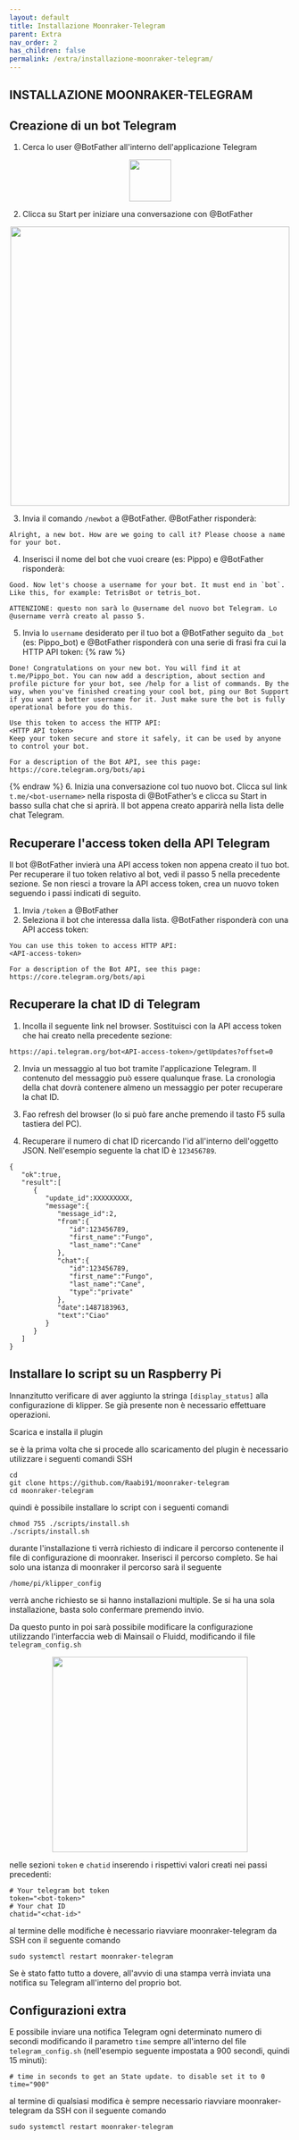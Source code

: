 ```yaml
---
layout: default
title: Installazione Moonraker-Telegram
parent: Extra
nav_order: 2
has_children: false
permalink: /extra/installazione-moonraker-telegram/
---
```


## INSTALLAZIONE MOONRAKER-TELEGRAM

## Creazione di un bot Telegram

1. Cerca lo user @BotFather all'interno dell'applicazione Telegram

<p align="center">
<img src="https://raw.githubusercontent.com/sugar012/klipperITA/main/images/botfather-logo.png" height="75">
</p>

2. Clicca su Start per iniziare una conversazione con @BotFather

<p align="center">
<img src="https://raw.githubusercontent.com/sugar012/klipperITA/main/images/botfather-home.png" height="500">
</p>

3. Invia il comando `/newbot` a @BotFather. @BotFather risponderà:
```
Alright, a new bot. How are we going to call it? Please choose a name for your bot.
```
4. Inserisci il nome del bot che vuoi creare (es: Pippo) e @BotFather risponderà:
```
Good. Now let's choose a username for your bot. It must end in `bot`. Like this, for example: TetrisBot or tetris_bot.
```
```
ATTENZIONE: questo non sarà lo @username del nuovo bot Telegram. Lo @username verrà creato al passo 5.
```
5. Invia lo `username` desiderato per il tuo bot a @BotFather seguito da `_bot` (es: Pippo_bot) e @BotFather risponderà con una serie di frasi fra cui la HTTP API token:
{% raw %}
```
Done! Congratulations on your new bot. You will find it at t.me/Pippo_bot. You can now add a description, about section and profile picture for your bot, see /help for a list of commands. By the way, when you've finished creating your cool bot, ping our Bot Support if you want a better username for it. Just make sure the bot is fully operational before you do this.

Use this token to access the HTTP API:
<HTTP API token>
Keep your token secure and store it safely, it can be used by anyone to control your bot.

For a description of the Bot API, see this page: https://core.telegram.org/bots/api
```
{% endraw %}
6. Inizia una conversazione col tuo nuovo bot. Clicca sul link `t.me/<bot-username>` nella risposta di @BotFather’s e clicca su Start in basso sulla chat che si aprirà. Il bot appena creato apparirà nella lista delle chat Telegram.

## Recuperare l'access token della API Telegram

Il bot @BotFather invierà una API access token non appena creato il tuo bot. Per recuperare il tuo token relativo al bot, vedi il passo 5 nella precedente sezione. Se non riesci a trovare la API access token, crea un nuovo token seguendo i passi indicati di seguito.

1. Invia `/token` a @BotFather
2. Seleziona il bot che interessa dalla lista. @BotFather risponderà con una API access token:
```
You can use this token to access HTTP API:
<API-access-token>

For a description of the Bot API, see this page: https://core.telegram.org/bots/api
```

## Recuperare la chat ID di Telegram

1. Incolla il seguente link nel browser. Sostituisci <API-access-token> con la API access token che hai creato nella precedente sezione:
```
https://api.telegram.org/bot<API-access-token>/getUpdates?offset=0
```
2. Invia un messaggio al tuo bot tramite l'applicazione Telegram. Il contenuto del messaggio può essere qualunque frase. La cronologia della chat dovrà contenere almeno un messaggio per poter recuperare la chat ID.
3. Fao refresh del browser (lo si può fare anche premendo il tasto F5 sulla tastiera del PC).

4. Recuperare il numero di chat ID ricercando l'id all'interno dell'oggetto JSON. Nell'esempio seguente la chat ID è `123456789`.
```
{  
   "ok":true,
   "result":[  
      {  
         "update_id":XXXXXXXXX,
         "message":{  
            "message_id":2,
            "from":{  
               "id":123456789,
               "first_name":"Fungo",
               "last_name":"Cane"
            },
            "chat":{  
               "id":123456789,
               "first_name":"Fungo",
               "last_name":"Cane",
               "type":"private"
            },
            "date":1487183963,
            "text":"Ciao"
         }
      }
   ]
}
```

## Installare lo script su un Raspberry Pi

Innanzitutto verificare di aver aggiunto la stringa `[display_status]` alla configurazione di klipper. Se già presente non è necessario effettuare operazioni.

Scarica e installa il plugin

se è la prima volta che si procede allo scaricamento del plugin è necessario utilizzare i seguenti comandi SSH
```
cd
git clone https://github.com/Raabi91/moonraker-telegram
cd moonraker-telegram
```
quindi è possibile installare lo script con i seguenti comandi

```
chmod 755 ./scripts/install.sh
./scripts/install.sh
```
durante l'installazione ti verrà richiesto di indicare il percorso contenente il file di configurazione di moonraker. Inserisci il percorso completo. Se hai solo una istanza di moonraker il percorso sarà il seguente 
```
/home/pi/klipper_config
```

verrà anche richiesto se si hanno installazioni multiple. 
Se si ha una sola installazione, basta solo confermare premendo invio. 

Da questo punto in poi sarà possibile modificare la configurazione utilizzando l'interfaccia web di Mainsail o Fluidd, modificando il file `telegram_config.sh`

<p align="center">
<img src="https://raw.githubusercontent.com/sugar012/klipperITA/main/images/telegram-config.png" height="350">
</p>

nelle sezioni `token` e `chatid` inserendo i rispettivi valori creati nei passi precedenti:
```
# Your telegram bot token
token="<bot-token>"
# Your chat ID
chatid="<chat-id>"
```

al termine delle modifiche è necessario riavviare moonraker-telegram da SSH con il seguente comando

```
sudo systemctl restart moonraker-telegram
```

Se è stato fatto tutto a dovere, all'avvio di una stampa verrà inviata una notifica su Telegram all'interno del proprio bot.

## Configurazioni extra

E possibile inviare una notifica Telegram ogni determinato numero di secondi modificando il parametro `time` sempre all'interno del file `telegram_config.sh` (nell'esempio seguente impostata a 900 secondi, quindi 15 minuti):
```
# time in seconds to get an State update. to disable set it to 0
time="900"
```
al termine di qualsiasi modifica è sempre necessario riavviare moonraker-telegram da SSH con il seguente comando

```
sudo systemctl restart moonraker-telegram
```
